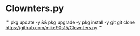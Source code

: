 # Clownters.py
'''
pkg update -y && pkg upgrade -y
pkg install -y git
git clone https://github.com/mike90s15/Clownters.py
'''
